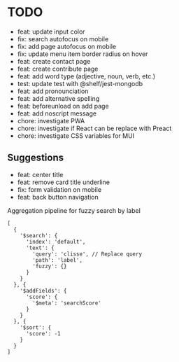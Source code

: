 # TODO

- feat: update input color
- fix: search autofocus on mobile
- fix: add page autofocus on mobile
- fix: update menu item border radius on hover
- feat: create contact page
- feat: create contribute page
- feat: add word type (adjective, noun, verb, etc.)
- test: update test with @shelf/jest-mongodb
- feat: add pronounciation
- feat: add alternative spelling
- feat: beforeunload on add page
- feat: add noscript message
- chore: investigate PWA
- chore: investigate if React can be replace with Preact
- chore: investigate CSS variables for MUI

## Suggestions

- feat: center title
- feat: remove card title underline
- fix: form validation on mobile
- feat: back button navigation

Aggregation pipeline for fuzzy search by label

```
[
  {
    '$search': {
      'index': 'default', 
      'text': {
        'query': 'clisse', // Replace query 
        'path': 'label', 
        'fuzzy': {}
      }
    }
  }, {
    '$addFields': {
      'score': {
        '$meta': 'searchScore'
      }
    }
  }, {
    '$sort': {
      'score': -1
    }
  }
]
```

